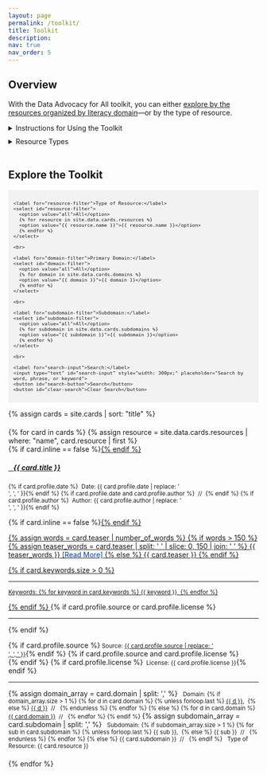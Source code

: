 ```yaml
---
layout: page
permalink: /toolkit/
title: Toolkit
description:
nav: true
nav_order: 5
---
```


## Overview

With the Data Advocacy for All toolkit, you can either [explore by the resources organized by literacy domain](../literacy-domains/)—or by the type of resource.

<details>
  <summary>Instructions for Using the Toolkit</summary>
  <div class="content">
    This toolkit works on a filtering reduction model, meaning that all cards initially populate and then are reduced to fit any filtering criteria submitted. 
    <br><br>
    You can filter the toolkit below by:
    <ul>
      <li>Type of resource, with a full list below specifying the various resource types</li>
      <li>Literacy domains and subdomains, which you can learn more about on the <a href="../literacydomains/">literacy domains overview page</a></li>
      <li>A custom search, which will populate as you type or whenever you click the "search" button; the "clear search" button will clear all search results</li>
    </ul>
  </div>
</details>

<div style="height:5px;font-size:1px;">&nbsp;<br></div>
<div style="height:5px;font-size:1px;">&nbsp;</div>

<details>
  <summary>Resource Types</summary>
  <div class="content">
  <ul>
    <li><b>Terms:</b> Terms refer to concepts that are key to each subdomain along with brief definitions and identification of source. Most of the concepts are discussed in the subdomain’s open access readings.</li>
    <br>
    <li><b>Readings:</b> Readings include open access sources that introduce students to important frameworks, concepts, practices, and strategies for doing data advocacy. A list of closed access content is also included on some occasions.</li>
    <br>
    <li><b>Assignments:</b> Assignments include formal work that gives students opportunity to learn, practice, and reflect on their experiences with data advocacy. These assignments can also be used to assess student learning in relation to each data literacy domain and subdomain. </li>
    <br>
    <li><b>Activities:</b> Activities include open-access lessons, varying in length and scope, that can be implemented in the classroom to help students hone their abilities to work with data in several literacy domains and subdomains.</li>
    <br>
    <li><b>Tutorials:</b> Tutorials include step-by-step instructions for using various open-access digital tools to work with data. All tutorials rely on minimal computing, so no previous computer experience is required.</li>
    <br>
    <li><b>Teaching Modules:</b> Teaching Modules include lesson plans that can be taught in sequence to help students gain experience with a particular literacy domain or subdomain. While all modules include readings, glossary, activities, and formal assignments, some modules also include tutorials.</li>
    <br>
    <li><b>Datasets:</b> Datasets are freely accessible collections of information that can be used for inquiry, learning, and/or practice. Some datasets are referenced in activities, assignments, modules, and tutorials, while others are simply listed as potential resources and/or models for data advocacy. </li>
    <br>
    <li><b>Examples of Data Advocacy:</b> Examples of Data Advocacy are a collection of projects and advocacy movements that utilize data advocacy to bring about social change. Like the datasets, some of these examples are referenced in activities, assignments, modules, and tutorials, while others are simply listed to further model for data advocacy.</li></ul></div>
</details>

<br>

## Explore the Toolkit

<div style="background-color: #f2f2f2; padding: 10px;">
  <div id="filter-options" style="font-size: 0.8em;">
    
    <label for="resource-filter">Type of Resource:</label>
    <select id="resource-filter">
      <option value="all">All</option>
      {% for resource in site.data.cards.resources %}
      <option value="{{ resource.name }}">{{ resource.name }}</option>
      {% endfor %}
    </select>

    <br>

    <label for="domain-filter">Primary Domain:</label>
    <select id="domain-filter">
      <option value="all">All</option>
      {% for domain in site.data.cards.domains %}
      <option value="{{ domain }}">{{ domain }}</option>
      {% endfor %}
    </select>

    <br>

    <label for="subdomain-filter">Subdomain:</label>
    <select id="subdomain-filter">
      <option value="all">All</option>
      {% for subdomain in site.data.cards.subdomains %}
      <option value="{{ subdomain }}">{{ subdomain }}</option>
      {% endfor %}
    </select>

    <br>

    <label for="search-input">Search:</label>
    <input type="text" id="search-input" style="width: 300px;" placeholder="Search by word, phrase, or keyword">
    <button id="search-button">Search</button>
    <button id="clear-search">Clear Search</button>

  </div>
</div>

{% assign cards = site.cards | sort: "title" %}

<div id="card-list" style="margin-top: 20px;">
  {% for card in cards %}
  {% assign resource = site.data.cards.resources | where: "name", card.resource | first %} <!-- this line of code is matching the resource type to its corresponding icon in cards.yml -->

<!--
  <div class="card {% if card.inline == false %}hoverable{% endif %}" style="margin-bottom: 20px;" data-domain="{{ card.domain }}" data-subdomain="{{ card.subdomain }}">
-->
  <div class="card {% if card.inline == false %}hoverable{% endif %}" style="margin-bottom: 20px;" data-domain="{{ card.domain | join: ',' }}" data-subdomain="{{ card.subdomain | join: ',' }}">
    <div class="row no-gutters">
      <div class="team">
        <div class="card-body">
          {% if card.inline == false %}<a href="{{ card.url | relative_url }}">{% endif %}
            <h5 class="card-title"><i class="{{ resource.icon | default: 'fas fa-file' }}"></i>&nbsp;&nbsp; {{ card.title }}</h5></a>
          <p class="card-text"><small class="test-muted">{% if card.profile.date %}<i class="fa-solid fa-calendar"></i>&nbsp; Date: {{ card.profile.date | replace: '<br />', ', ' }}{% endif %}
            {% if card.profile.date and card.profile.author %}&nbsp;&nbsp;//&nbsp;&nbsp;{% endif %}
            {% if card.profile.author %}<i class="fa-solid fa-user"></i>&nbsp; Author: {{ card.profile.author | replace: '<br />', ', ' }}{% endif %}</small></p>
          {% if card.inline == false %}<a href="{{ card.url | relative_url }}">{% endif %}
            <p class="card-text">
              {% assign words = card.teaser | number_of_words %}
              {% if words > 150 %}
              {% assign teaser_words = card.teaser | split: ' ' | slice: 0, 150 | join: ' ' %}
              {{ teaser_words }} <span style="color: #0140A8;">[Read More]</span>
              {% else %}
              {{ card.teaser }}
              {% endif %}
            </p>
          {% if card.keywords.size > 0 %}
            <hr class="solid">
            <p class="card-text test-muted keyword"><small>Keywords: {% for keyword in card.keywords %}<i class="fa-solid fa-hashtag fa-sm"></i>&nbsp;{{ keyword }}&nbsp;&nbsp;{% endfor %}</small></p>
            {% endif %}
            </a>
            {% if card.profile.source or card.profile.license %}
              <hr class="solid">
              {% endif %}
              <p class="card-text">
                {% if card.profile.source %}<small class="test-muted"><i class="fas fa-link"></i> Source: <a href="{{ card.profile.source }}">{{ card.profile.source | replace: '<br />', ', ' }}</a></small>{% endif %}
                {% if card.profile.source and card.profile.license %}<br>{% endif %}
                {% if card.profile.license %}<small class="test-muted"><i class="fa-solid fa-quote-left"></i>&nbsp; License: {{ card.profile.license }}</small>{% endif %}
              </p>
              <hr class="solid">
              <p class="card-text">
                <!-- rendering multiple domains vs. single domain -->
                {% assign domain_array = card.domain | split: ',' %}
                  <small class="test-muted domain"><i class="fa-solid fa-square"></i> &nbsp; Domain: 
                  {% if domain_array.size > 1 %}
                    {% for d in card.domain %}
                      {% unless forloop.last %}
                        <a href="{{ site.url }}{{ site.baseurl }}{{ d | downcase | replace: ' ', '-' }}">{{ d }}</a>,&nbsp;   
                      {% else %}
                        <a href="{{ site.url }}{{ site.baseurl }}{{ d | downcase | replace: ' ', '-' }}">{{ d }}</a>&nbsp;&nbsp;//&nbsp;&nbsp;
                      {% endunless %}
                    {% endfor %}
                  {% else %}
                    {% for d in card.domain %}
                    <a href="{{ site.url }}{{ site.baseurl }}{{ d | downcase | replace: ' ', '-' }}">{{ card.domain }}</a>&nbsp;&nbsp;//&nbsp;&nbsp;      
                    {% endfor %}
                  {% endif %}
                  </small>
                <!-- rendering multiple subdomains vs. single subdomain -->
                {% assign subdomain_array = card.subdomain | split: ',' %}
                  <small class="test-muted subdomain"><i class="fa-solid fa-sitemap"></i>&nbsp; Subdomain:
                  {% if subdomain_array.size > 1 %}
                    {% for sub in card.subdomain %}
                      {% unless forloop.last %}
                        {{ sub }},&nbsp;
                      {% else %}
                        {{ sub }}&nbsp;&nbsp;//&nbsp;&nbsp;
                      {% endunless %}
                    {% endfor %}
                  {% else %}
                    {{ card.subdomain }}&nbsp;&nbsp;//&nbsp;&nbsp;
                  {% endif %}
                  </small>
                  <small class="test-muted resource"><i class="{{ resource.icon | default: 'fas fa-file' }}"></i>&nbsp; Type of Resource: {{ card.resource }}</small><br>
              </p>
            </div>
          </div>
        </div>
      </div>
      {% endfor %}
    </div>

<script>
document.addEventListener('DOMContentLoaded', function() {
  const domainFilter = document.getElementById('domain-filter');
  const subdomainFilter = document.getElementById('subdomain-filter');
  const resourceFilter = document.getElementById('resource-filter');
  const searchInput = document.getElementById('search-input');
  const clearSearchBtn = document.getElementById('clear-search');
  const searchBtn = document.getElementById('search-button');
  const cards = document.querySelectorAll('.card');

  const subdomainToDomain = {
    'All': 'All',
    'Defining Data': 'Understanding Data',
    'Critiquing Data': 'Understanding Data',
    'Acting Ethically with Data': 'Understanding Data',
    'Advocating with Data': 'Understanding Data',
    'Collecting Data': 'Processing Data',
    'Organizing and Cleaning Data': 'Processing Data',
    'Analyzing Data': 'Processing Data',
    'Storing and Preserving Data': 'Processing Data',
    'Making Claims with Data': 'Persuading with Data',
    'Visualizing Data': 'Persuading with Data',
    'Mapping Data': 'Persuading with Data',
    'Telling Stories with Data': 'Persuading with Data'
  };

  function filterCards() {
    const selectedDomain = domainFilter.value;
    const selectedSubdomain = subdomainFilter.value;
    const selectedResource = resourceFilter.value;
    const searchKeyword = searchInput.value.toLowerCase();

    cards.forEach(card => {
      const cardDomains = card.getAttribute('data-domain').split(',');
      const cardSubdomains = card.getAttribute('data-subdomain').split(',');
      const cardResource = card.querySelector('.resource').textContent.trim().replace('Type of Resource: ', '');
      const cardText = card.textContent.toLowerCase();

      const domainMatch = selectedDomain === 'all' || cardDomains.includes(selectedDomain);
      const subdomainMatch = selectedSubdomain === 'all' || cardSubdomains.includes(selectedSubdomain);
      const resourceMatch = selectedResource === 'all' || cardResource === selectedResource;
      const searchMatch = searchKeyword === '' || cardText.includes(searchKeyword);

      if (domainMatch && subdomainMatch && resourceMatch && searchMatch) {
        card.style.display = 'block';
      } else {
        card.style.display = 'none';
      }
    });
  }

  domainFilter.addEventListener('change', function() {
    subdomainFilter.value = 'all';
    filterCards();
  });

  subdomainFilter.addEventListener('change', function() {
    const selectedSubdomain = subdomainFilter.value;
    const correspondingDomain = subdomainToDomain[selectedSubdomain];
    if (correspondingDomain) {
      domainFilter.value = correspondingDomain;
    } else if (selectedSubdomain === 'all') {
      domainFilter.value = 'all';
    }
    filterCards();
  });
  
  resourceFilter.addEventListener('change', filterCards);
  searchInput.addEventListener('input', filterCards);
  clearSearchBtn.addEventListener('click', function() {
    searchInput.value = '';
    filterCards();
  });

  function initialize() {
    domainFilter.value = 'Understanding Data'; // Set default domain to "Understanding Data"
    subdomainFilter.value = 'all';
    resourceFilter.value = 'all';
    searchInput.value = '';
    filterCards();
  }

  window.addEventListener('pageshow', initialize);
  initialize();
});
</script>
